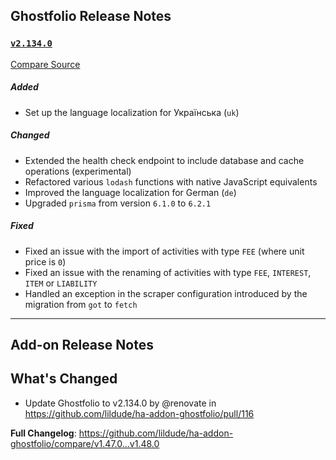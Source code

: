 ## Ghostfolio Release Notes

### [`v2.134.0`](https://redirect.github.com/ghostfolio/ghostfolio/blob/HEAD/CHANGELOG.md#21340---2025-01-15)

[Compare Source](https://redirect.github.com/ghostfolio/ghostfolio/compare/2.133.1...2.134.0)

##### Added

-   Set up the language localization for Українська (`uk`)

##### Changed

-   Extended the health check endpoint to include database and cache operations (experimental)
-   Refactored various `lodash` functions with native JavaScript equivalents
-   Improved the language localization for German (`de`)
-   Upgraded `prisma` from version `6.1.0` to `6.2.1`

##### Fixed

-   Fixed an issue with the import of activities with type `FEE` (where unit price is `0`)
-   Fixed an issue with the renaming of activities with type `FEE`, `INTEREST`, `ITEM` or `LIABILITY`
-   Handled an exception in the scraper configuration introduced by the migration from `got` to `fetch`

---

## Add-on Release Notes




## What's Changed
* Update Ghostfolio to v2.134.0 by @renovate in https://github.com/lildude/ha-addon-ghostfolio/pull/116


**Full Changelog**: https://github.com/lildude/ha-addon-ghostfolio/compare/v1.47.0...v1.48.0
